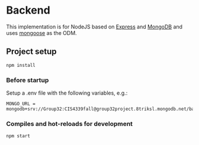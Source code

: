 # Backend

This implementation is for NodeJS based on [Express](https://expressjs.com/) and [MongoDB](https://www.mongodb.com/) and uses [mongoose](https://mongoosejs.com/) as the ODM.

## Project setup
```
npm install
```

### Before startup 
Setup a .env file with the following variables, e.g.:

```
MONGO_URL = mongodb+srv://Group32:CIS4339fall@group32project.8triksl.mongodb.net/backend
```

### Compiles and hot-reloads for development
```
npm start
```
